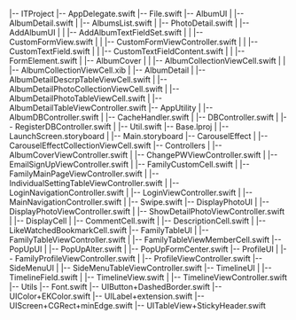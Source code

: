 |-- ITProject
    |-- AppDelegate.swift
    |-- File.swift
    |-- AlbumUI
    |   |-- AlbumDetail.swift
    |   |-- AlbumsList.swift
    |   |-- PhotoDetail.swift
    |   |-- AddAlbumUI
    |   |   |-- AddAlbumTextFieldSet.swift
    |   |   |-- CustomFormView.swift
    |   |   |-- CustomFormViewController.swift
    |   |   |-- CustomTextField.swift
    |   |   |-- CustomTextFieldContent.swift
    |   |   |-- FormElement.swift
    |   |-- AlbumCover
    |   |   |-- AlbumCollectionViewCell.swift
    |   |   |-- AlbumCollectionViewCell.xib
    |   |-- AlbumDetail
    |       |-- AlbumDetailDescrpTableViewCell.swift
    |       |-- AlbumDetailPhotoCollectionViewCell.swift
    |       |-- AlbumDetailPhotoTableViewCell.swift
    |       |-- AlbumDetailTableViewController.swift
    |-- AppUtility
    |   |-- AlbumDBController.swift
    |   |-- CacheHandler.swift
    |   |-- DBController.swift
    |   |-- RegisterDBController.swift
    |   |-- Util.swift
    |-- Base.lproj
    |   |-- LaunchScreen.storyboard
    |   |-- Main.storyboard
    |-- CarouselEffect
    |   |-- CarouselEffectCollectionViewCell.swift
    |-- Controllers
    |   |-- AlbumCoverViewController.swift
    |   |-- ChangePWViewController.swift
    |   |-- EmailSignUpViewController.swift
    |   |-- FamilyCustomCell.swift
    |   |-- FamilyMainPageViewController.swift
    |   |-- IndividualSettingTableViewController.swift
    |   |-- LoginNavigationController.swift
    |   |-- LoginViewController.swift
    |   |-- MainNavigationController.swift
    |   |-- Swipe.swift
    |-- DisplayPhotoUI
    |   |-- DisplayPhotoViewController.swift
    |   |-- ShowDetailPhotoViewController.swift
    |   |-- DisplayCell
    |       |-- CommentCell.swift
    |       |-- DescriptionCell.swift
    |       |-- LikeWatchedBookmarkCell.swift
    |-- FamilyTableUI
    |   |-- FamilyTableViewController.swift
    |   |-- FamilyTableViewMemberCell.swift
    |-- PopUpUI
    |   |-- PopUpAlter.swift
    |   |-- PopUpFormCenter.swift
    |-- ProfileUI
    |   |-- FamilyProfileViewController.swift
    |   |-- ProfileViewController.swift
    |-- SideMenuUI
    |   |-- SideMenuTableViewController.swift
    |-- TimelineUI
    |   |-- TimelineField.swift
    |   |-- TimelineView.swift
    |   |-- TimelineViewController.swift
    |-- Utils
        |-- Font.swift
        |-- UIButton+DashedBorder.swift
        |-- UIColor+EKColor.swift
        |-- UILabel+extension.swift
        |-- UIScreen+CGRect+minEdge.swift
        |-- UITableView+StickyHeader.swift

